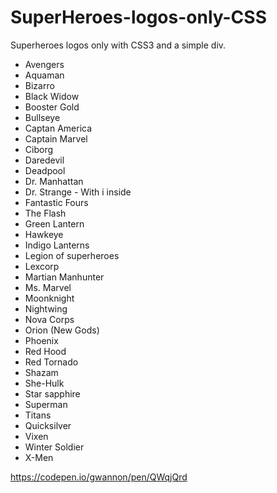 # SuperHeroes-logos-only-CSS
Superheroes logos only with CSS3 and a simple div.

* Avengers
* Aquaman
* Bizarro
* Black Widow
* Booster Gold
* Bullseye
* Captan America
* Captain Marvel
* Ciborg
* Daredevil
* Deadpool
* Dr. Manhattan
* Dr. Strange - With i inside
* Fantastic Fours
* The Flash
* Green Lantern
* Hawkeye
* Indigo Lanterns
* Legion of superheroes
* Lexcorp
* Martian Manhunter
* Ms. Marvel
* Moonknight
* Nightwing
* Nova Corps
* Orion (New Gods)
* Phoenix
* Red Hood
* Red Tornado
* Shazam
* She-Hulk
* Star sapphire
* Superman
* Titans
* Quicksilver
* Vixen
* Winter Soldier
* X-Men

https://codepen.io/gwannon/pen/QWqjQrd
